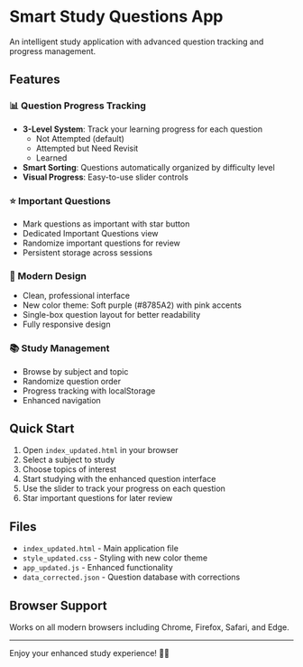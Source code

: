 # Smart Study Questions App

An intelligent study application with advanced question tracking and progress management.

## Features

### 📊 Question Progress Tracking
- **3-Level System**: Track your learning progress for each question
  - Not Attempted (default)
  - Attempted but Need Revisit
  - Learned
- **Smart Sorting**: Questions automatically organized by difficulty level
- **Visual Progress**: Easy-to-use slider controls

### ⭐ Important Questions
- Mark questions as important with star button
- Dedicated Important Questions view  
- Randomize important questions for review
- Persistent storage across sessions

### 🎨 Modern Design
- Clean, professional interface
- New color theme: Soft purple (#8785A2) with pink accents
- Single-box question layout for better readability
- Fully responsive design

### 📚 Study Management
- Browse by subject and topic
- Randomize question order
- Progress tracking with localStorage
- Enhanced navigation

## Quick Start

1. Open `index_updated.html` in your browser
2. Select a subject to study
3. Choose topics of interest  
4. Start studying with the enhanced question interface
5. Use the slider to track your progress on each question
6. Star important questions for later review

## Files

- `index_updated.html` - Main application file
- `style_updated.css` - Styling with new color theme
- `app_updated.js` - Enhanced functionality
- `data_corrected.json` - Question database with corrections

## Browser Support

Works on all modern browsers including Chrome, Firefox, Safari, and Edge.

---

Enjoy your enhanced study experience! 📖✨